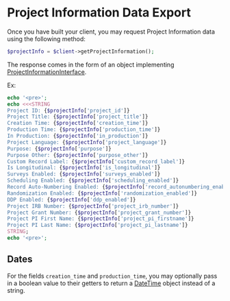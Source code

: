 # Project Information Data Export

Once you have built your client, you may request Project Information data using the following method:

```php
$projectInfo = $client->getProjectInformation();
```

The response comes in the form of an object implementing
[ProjectInformationInterface](../src/Information/ProjectInformationInterface.php).

Ex:
```php
echo '<pre>';
echo <<<STRING
Project ID: {$projectInfo['project_id']}
Project Title: {$projectInfo['project_title']}
Creation Time: {$projectInfo['creation_time']}
Production Time: {$projectInfo['production_time']}
In Production: {$projectInfo['in_production']}
Project Language: {$projectInfo['project_language']}
Purpose: {$projectInfo['purpose']}
Purpose Other: {$projectInfo['purpose_other']}
Custom Record Label: {$projectInfo['custom_record_label']}
Is Longitudinal: {$projectInfo['is_longitudinal']}
Surveys Enabled: {$projectInfo['surveys_enabled']}
Scheduling Enabled: {$projectInfo['scheduling_enabled']}
Record Auto-Numbering Enabled: {$projectInfo['record_autonumbering_enabled']}
Randomization Enabled: {$projectInfo['randomization_enabled']}
DDP Enabled: {$projectInfo['ddp_enabled']}
Project IRB Number: {$projectInfo['project_irb_number']}
Project Grant Number: {$projectInfo['project_grant_number']}
Project PI First Name: {$projectInfo['project_pi_firstname']}
Project PI Last Name: {$projectInfo['project_pi_lastname']}
STRING;
echo '<pre>';
```

## Dates

For the fields `creation_time` and `production_time`, you may optionally pass in a boolean value to
their getters to return a [DateTime](http://php.net/manual/en/class.datetime.php) object instead
of a string.
